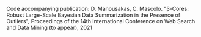 Code accompanying publication:
D. Manousakas, C. Mascolo. "β-Cores: Robust Large-Scale Bayesian Data Summarization in the Presence of Outliers", Proceedings of the 14th International Conference on Web Search and Data Mining (to appear), 2021

